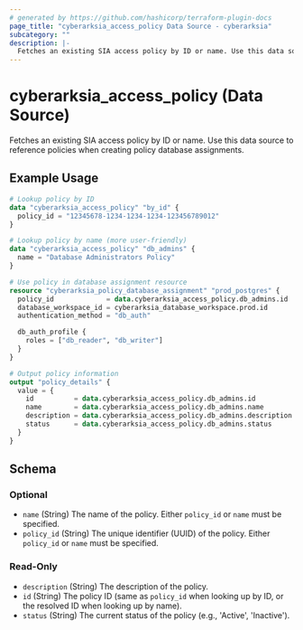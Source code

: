 ```yaml
---
# generated by https://github.com/hashicorp/terraform-plugin-docs
page_title: "cyberarksia_access_policy Data Source - cyberarksia"
subcategory: ""
description: |-
  Fetches an existing SIA access policy by ID or name. Use this data source to reference policies when creating policy database assignments.
---
```


# cyberarksia_access_policy (Data Source)

Fetches an existing SIA access policy by ID or name. Use this data source to reference policies when creating policy database assignments.

## Example Usage

```terraform
# Lookup policy by ID
data "cyberarksia_access_policy" "by_id" {
  policy_id = "12345678-1234-1234-1234-123456789012"
}

# Lookup policy by name (more user-friendly)
data "cyberarksia_access_policy" "db_admins" {
  name = "Database Administrators Policy"
}

# Use policy in database assignment resource
resource "cyberarksia_policy_database_assignment" "prod_postgres" {
  policy_id             = data.cyberarksia_access_policy.db_admins.id
  database_workspace_id = cyberarksia_database_workspace.prod.id
  authentication_method = "db_auth"

  db_auth_profile {
    roles = ["db_reader", "db_writer"]
  }
}

# Output policy information
output "policy_details" {
  value = {
    id          = data.cyberarksia_access_policy.db_admins.id
    name        = data.cyberarksia_access_policy.db_admins.name
    description = data.cyberarksia_access_policy.db_admins.description
    status      = data.cyberarksia_access_policy.db_admins.status
  }
}
```

<!-- schema generated by tfplugindocs -->
## Schema

### Optional

- `name` (String) The name of the policy. Either `policy_id` or `name` must be specified.
- `policy_id` (String) The unique identifier (UUID) of the policy. Either `policy_id` or `name` must be specified.

### Read-Only

- `description` (String) The description of the policy.
- `id` (String) The policy ID (same as `policy_id` when looking up by ID, or the resolved ID when looking up by name).
- `status` (String) The current status of the policy (e.g., 'Active', 'Inactive').
